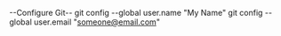 --Configure Git--
git config --global user.name "My Name"
git config --global user.email "someone@email.com"

